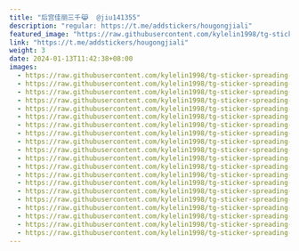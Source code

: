 ```yaml
---
title: "后宫佳丽三千😹  @jiu141355"
description: "regular: https://t.me/addstickers/hougongjiali"
featured_image: "https://raw.githubusercontent.com/kylelin1998/tg-sticker-spreading-worldwide-images/main/img/83ba1a58-0c5a-433b-add0-48b75937abca.jpg"
link: "https://t.me/addstickers/hougongjiali"
weight: 3
date: 2024-01-13T11:42:38+08:00
images:
  - https://raw.githubusercontent.com/kylelin1998/tg-sticker-spreading-worldwide-images/main/img/83ba1a58-0c5a-433b-add0-48b75937abca.jpg
  - https://raw.githubusercontent.com/kylelin1998/tg-sticker-spreading-worldwide-images/main/img/cef81e20-964a-491d-a456-805292a1a43f.jpg
  - https://raw.githubusercontent.com/kylelin1998/tg-sticker-spreading-worldwide-images/main/img/18b0cda5-ab89-43f2-a65d-25f3e65cf609.jpg
  - https://raw.githubusercontent.com/kylelin1998/tg-sticker-spreading-worldwide-images/main/img/ce0a9617-3f00-4280-b75c-a0b583adf961.jpg
  - https://raw.githubusercontent.com/kylelin1998/tg-sticker-spreading-worldwide-images/main/img/0d9ec76d-dafe-4421-af7a-ef0a2bac7593.jpg
  - https://raw.githubusercontent.com/kylelin1998/tg-sticker-spreading-worldwide-images/main/img/3aefe369-d4f6-4565-b494-c1099bac77ed.jpg
  - https://raw.githubusercontent.com/kylelin1998/tg-sticker-spreading-worldwide-images/main/img/00a957e6-f49f-43ec-b692-934949f9e5c3.jpg
  - https://raw.githubusercontent.com/kylelin1998/tg-sticker-spreading-worldwide-images/main/img/3770b296-e33b-4726-9a95-589f1ca9c2ba.jpg
  - https://raw.githubusercontent.com/kylelin1998/tg-sticker-spreading-worldwide-images/main/img/6edf4030-9f2a-47fe-8e2b-f9fd92e2bc87.jpg
  - https://raw.githubusercontent.com/kylelin1998/tg-sticker-spreading-worldwide-images/main/img/34772e36-130f-44ce-911b-36e956c99b02.jpg
  - https://raw.githubusercontent.com/kylelin1998/tg-sticker-spreading-worldwide-images/main/img/5e6c6fec-c96f-495c-92a0-d09f669ad8e5.jpg
  - https://raw.githubusercontent.com/kylelin1998/tg-sticker-spreading-worldwide-images/main/img/cd39b7c3-b2b1-483a-a47f-126826d885ba.jpg
  - https://raw.githubusercontent.com/kylelin1998/tg-sticker-spreading-worldwide-images/main/img/f64ec035-ca98-4450-bb2a-2c2778d13af9.jpg
  - https://raw.githubusercontent.com/kylelin1998/tg-sticker-spreading-worldwide-images/main/img/ad96f09c-d38e-451a-b142-681203b91ea4.jpg
  - https://raw.githubusercontent.com/kylelin1998/tg-sticker-spreading-worldwide-images/main/img/c6ae894b-5cf5-4cef-80d9-1b99b3c41389.jpg
  - https://raw.githubusercontent.com/kylelin1998/tg-sticker-spreading-worldwide-images/main/img/a5eb54a4-42fa-4fe6-9b80-0b681a6035f7.jpg
  - https://raw.githubusercontent.com/kylelin1998/tg-sticker-spreading-worldwide-images/main/img/f9ba7038-67e4-4b09-9510-3ed138f5e786.jpg
  - https://raw.githubusercontent.com/kylelin1998/tg-sticker-spreading-worldwide-images/main/img/e2dbfe14-4d95-411b-bf08-84801345e7bd.jpg
  - https://raw.githubusercontent.com/kylelin1998/tg-sticker-spreading-worldwide-images/main/img/9028ce10-ce15-470b-b6c6-3203de7c76fb.jpg
  - https://raw.githubusercontent.com/kylelin1998/tg-sticker-spreading-worldwide-images/main/img/d5632ee0-c871-41bd-b97f-fe4e85dedf28.jpg
---
```

